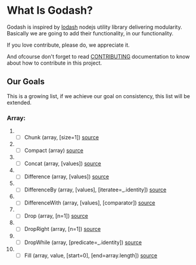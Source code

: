 # What Is Godash?

Godash is inspired by [lodash](https://github.com/lodash/lodash) nodejs utility library delivering modularity.\
Basically we are going to add their functionality, in our functionality.

If you love contribute, please do, we appreciate it.

And ofcourse don't forget to read [CONTRIBUTING](/CONTRIBUTING.md) documentation to know about how to contribute in this project.

## Our Goals

This is a growing list, if we achieve our goal on consistency, this list will be extended.

### Array:

1. - [ ] Chunk (array, [size=1]) [source](https://lodash.com/docs/latest#chunk)</details>
2. - [ ] Compact (array) [source](https://lodash.com/docs/latest#compact)</details>
3. - [ ] Concat (array, [values]) [source](https://lodash.com/docs/latest#concat)</details>
4. - [ ] Difference (array, [values]) [source](https://lodash.com/docs/latest#difference)</details>
5. - [ ] DifferenceBy (array, [values], [iteratee=_.identity]) [source](https://lodash.com/docs/latest#differenceBy)</details>
6. - [ ] DifferenceWith (array, [values], [comparator]) [source](https://lodash.com/docs/latest#differenceWith)</details>
7. - [ ] Drop (array, [n=1]) [source](https://lodash.com/docs/latest#drop)</details>
8. - [ ] DropRight (array, [n=1]) [source](https://lodash.com/docs/latest#dropRight)</details>
9. - [ ] DropWhile (array, [predicate=_.identity]) [source](https://lodash.com/docs/latest#dropWhile)</details>
10. - [ ] Fill (array, value, [start=0], [end=array.length]) [source](https://lodash.com/docs/latest#fill)</details>
